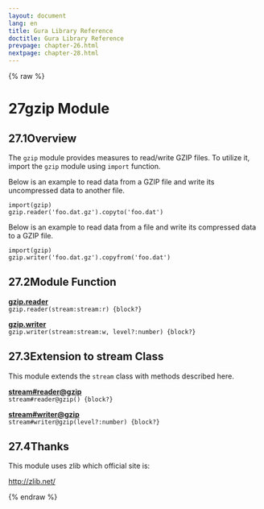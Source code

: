 ```yaml
---
layout: document
lang: en
title: Gura Library Reference
doctitle: Gura Library Reference
prevpage: chapter-26.html
nextpage: chapter-28.html
---
```

{% raw %}
<h1><span class="caption-index-1">27</span><a name="anchor-27"></a>gzip Module</h1>
<h2><span class="caption-index-2">27.1</span><a name="anchor-27-1"></a>Overview</h2>
<p>
The <code class="highlighter-rouge">gzip</code> module provides measures to read/write GZIP files. To utilize it, import the <code class="highlighter-rouge">gzip</code> module using <code class="highlighter-rouge">import</code> function.
</p>
<p>
Below is an example to read data from a GZIP file and write its uncompressed data to another file.
</p>
<pre class="highlight"><code>import(gzip)
gzip.reader('foo.dat.gz').copyto('foo.dat')
</code></pre>
<p>
Below is an example to read data from a file and write its compressed data to a GZIP file.
</p>
<pre class="highlight"><code>import(gzip)
gzip.writer('foo.dat.gz').copyfrom('foo.dat')
</code></pre>
<h2><span class="caption-index-2">27.2</span><a name="anchor-27-2"></a>Module Function</h2>
<p>
<div><strong style="text-decoration:underline">gzip.reader</strong></div>
<div style="margin-bottom:1em"><code>gzip.reader(stream:stream:r) {block?}</code></div>

</p>
<p>
<div><strong style="text-decoration:underline">gzip.writer</strong></div>
<div style="margin-bottom:1em"><code>gzip.writer(stream:stream:w, level?:number) {block?}</code></div>

</p>
<h2><span class="caption-index-2">27.3</span><a name="anchor-27-3"></a>Extension to stream Class</h2>
<p>
This module extends the <code class="highlighter-rouge">stream</code> class with methods described here.
</p>
<p>
<div><strong style="text-decoration:underline">stream#reader@gzip</strong></div>
<div style="margin-bottom:1em"><code>stream#reader@gzip() {block?}</code></div>

</p>
<p>
<div><strong style="text-decoration:underline">stream#writer@gzip</strong></div>
<div style="margin-bottom:1em"><code>stream#writer@gzip(level?:number) {block?}</code></div>

</p>
<h2><span class="caption-index-2">27.4</span><a name="anchor-27-4"></a>Thanks</h2>
<p>
This module uses zlib which official site is:
</p>
<p>
<a href="http://zlib.net/">http://zlib.net/</a>
</p>
<p />

{% endraw %}
